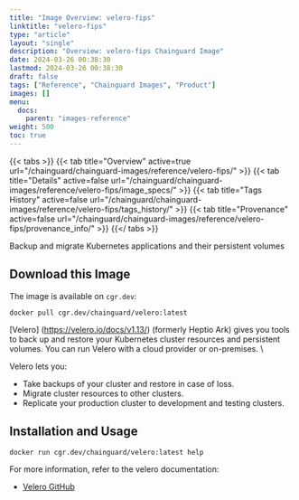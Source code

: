 ```yaml
---
title: "Image Overview: velero-fips"
linktitle: "velero-fips"
type: "article"
layout: "single"
description: "Overview: velero-fips Chainguard Image"
date: 2024-03-26 00:38:30
lastmod: 2024-03-26 00:38:30
draft: false
tags: ["Reference", "Chainguard Images", "Product"]
images: []
menu: 
  docs: 
    parent: "images-reference"
weight: 500
toc: true
---
```


{{< tabs >}}
{{< tab title="Overview" active=true url="/chainguard/chainguard-images/reference/velero-fips/" >}}
{{< tab title="Details" active=false url="/chainguard/chainguard-images/reference/velero-fips/image_specs/" >}}
{{< tab title="Tags History" active=false url="/chainguard/chainguard-images/reference/velero-fips/tags_history/" >}}
{{< tab title="Provenance" active=false url="/chainguard/chainguard-images/reference/velero-fips/provenance_info/" >}}
{{</ tabs >}}



<!--overview:start-->
Backup and migrate Kubernetes applications and their persistent volumes
<!--overview:end-->

<!--getting:start-->
## Download this Image
The image is available on `cgr.dev`:

```
docker pull cgr.dev/chainguard/velero:latest
```
<!--getting:end-->

<!--body:start-->
[Velero] (https://velero.io/docs/v1.13/) (formerly Heptio Ark) gives you tools to back up and restore your Kubernetes cluster resources and persistent volumes. You can run Velero with a cloud provider or on-premises. \

Velero lets you:
* Take backups of your cluster and restore in case of loss.
* Migrate cluster resources to other clusters.
* Replicate your production cluster to development and testing clusters.

## Installation and Usage

```bash
docker run cgr.dev/chainguard/velero:latest help
```

For more information, refer to the velero documentation:
- [Velero GitHub](https://github.com/vmware-tanzu/velero)
<!--body:end-->

